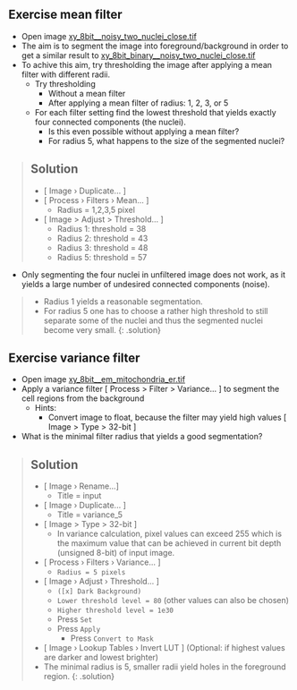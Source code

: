 ## Exercise mean filter
- Open image [xy_8bit__noisy_two_nuclei_close.tif](https://github.com/NEUBIAS/training-resources/raw/master/image_data/xy_8bit__nuclei_very_noisy_close.tif)
- The aim is to segment the image into foreground/background in order to get a similar result to [xy_8bit_binary__noisy_two_nuclei_close.tif](https://github.com/NEUBIAS/training-resources/raw/master/image_data/xy_8bit_binary__nuclei_very_noisy_close.tif)
- To achive this aim, try thresholding the image after applying a mean filter with different radii.
  - Try thresholding
    - Without a mean filter
    - After applying a mean filter of radius: 1, 2, 3, or 5
  - For each filter setting find the lowest threshold that yields exactly four connected components (the nuclei).
    - Is this even possible without applying a mean filter?
    - For radius 5, what happens to the size of the segmented nuclei?

> ## Solution
> - [ Image › Duplicate... ]
> - [ Process › Filters › Mean... ]
>   - Radius = 1,2,3,5 pixel
> - [ Image > Adjust > Threshold... ]
>   - Radius 1: threshold = 38
>   - Radius 2: threshold = 43
>   - Radius 3: threshold = 48
>   - Radius 5: threshold = 57
 - Only segmenting the four nuclei in unfiltered image does not work, as it yields a large number of undesired connected components (noise).
> - Radius 1 yields a reasonable segmentation.
> - For radius 5 one has to choose a rather high threshold to still separate some of the nuclei and thus the segmented nuclei become very small.
{: .solution}

## Exercise variance filter
- Open image [xy_8bit__em_mitochondria_er.tif](https://github.com/NEUBIAS/training-resources/raw/master/image_data/xy_8bit__em_mitochondria_er.tif)
- Apply a variance filter [ Process > Filter > Variance... ] to segment the cell regions from the background
  - Hints:
    - Convert image to float, because the filter may yield high values [ Image > Type > 32-bit ]
- What is the minimal filter radius that yields a good segmentation?

> ## Solution
> - [ Image › Rename...]
>   - Title = input
> - [ Image › Duplicate... ]
>   - Title = variance_5
> - [ Image > Type > 32-bit ]
>   - In variance calculation, pixel values can exceed 255 which is the maximum value that can be achieved in current bit depth (unsigned 8-bit) of input image.
> - [ Process › Filters › Variance... ]
>   - `Radius = 5 pixels`
> - [ Image › Adjust › Threshold... ]  
>   - `([x] Dark Background)`
>   - `Lower threshold level = 80` (other values can also be chosen)
>   - `Higher threshold level = 1e30`
>   -  Press `Set`
>   - Press `Apply`
>      - Press `Convert to Mask`
> - [ Image › Lookup Tables › Invert LUT ] (Optional: if highest values are darker and lowest brighter)
> - The minimal radius is 5, smaller radii yield holes in the foreground region.
{: .solution}
